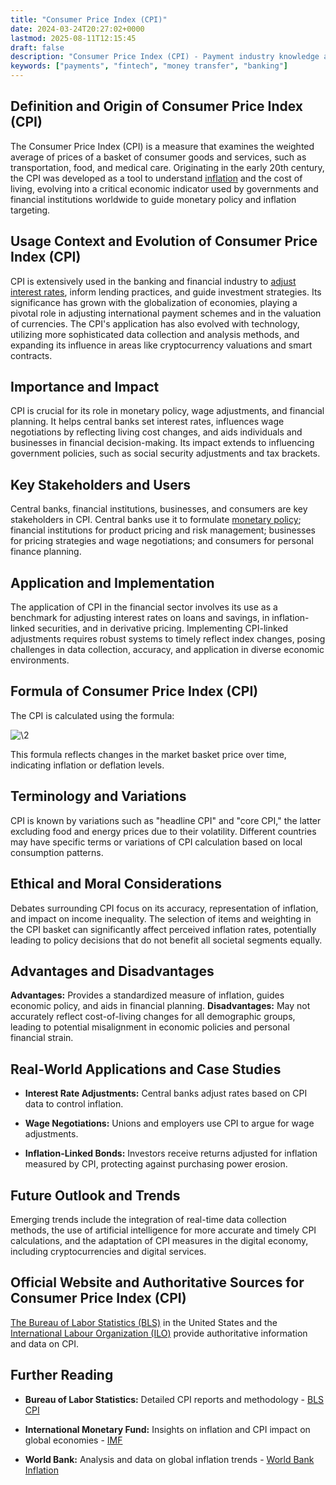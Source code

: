 ```yaml
---
title: "Consumer Price Index (CPI)"
date: 2024-03-24T20:27:02+0000
lastmod: 2025-08-11T12:15:45
draft: false
description: "Consumer Price Index (CPI) - Payment industry knowledge and insights"
keywords: ["payments", "fintech", "money transfer", "banking"]
---
```


## Definition and Origin of Consumer Price Index (CPI)

The Consumer Price Index (CPI) is a measure that examines the weighted average of prices of a basket of consumer goods and services, such as transportation, food, and medical care. Originating in the early 20th century, the CPI was developed as a tool to understand [inflation](https://faisalkhanllc.xyz/resources/payments-wiki/i/inflation/) and the cost of living, evolving into a critical economic indicator used by governments and financial institutions worldwide to guide monetary policy and inflation targeting.

## Usage Context and Evolution of Consumer Price Index (CPI)

CPI is extensively used in the banking and financial industry to [adjust interest rates](https://faisalkhanllc.xyz/resources/payments-wiki/i/interest/interest-rates/), inform lending practices, and guide investment strategies. Its significance has grown with the globalization of economies, playing a pivotal role in adjusting international payment schemes and in the valuation of currencies. The CPI's application has also evolved with technology, utilizing more sophisticated data collection and analysis methods, and expanding its influence in areas like cryptocurrency valuations and smart contracts.

## Importance and Impact

CPI is crucial for its role in monetary policy, wage adjustments, and financial planning. It helps central banks set interest rates, influences wage negotiations by reflecting living cost changes, and aids individuals and businesses in financial decision-making. Its impact extends to influencing government policies, such as social security adjustments and tax brackets.

## Key Stakeholders and Users

Central banks, financial institutions, businesses, and consumers are key stakeholders in CPI. Central banks use it to formulate [monetary policy](https://faisalkhanllc.xyz/resources/payments-wiki/m/monetary-policy/); financial institutions for product pricing and risk management; businesses for pricing strategies and wage negotiations; and consumers for personal finance planning.

## Application and Implementation

The application of CPI in the financial sector involves its use as a benchmark for adjusting interest rates on loans and savings, in inflation-linked securities, and in derivative pricing. Implementing CPI-linked adjustments requires robust systems to timely reflect index changes, posing challenges in data collection, accuracy, and application in diverse economic environments.

## Formula of Consumer Price Index (CPI)

The CPI is calculated using the formula:

![\2](\1)

This formula reflects changes in the market basket price over time, indicating inflation or deflation levels.

## Terminology and Variations

CPI is known by variations such as "headline CPI" and "core CPI," the latter excluding food and energy prices due to their volatility. Different countries may have specific terms or variations of CPI calculation based on local consumption patterns.

## Ethical and Moral Considerations

Debates surrounding CPI focus on its accuracy, representation of inflation, and impact on income inequality. The selection of items and weighting in the CPI basket can significantly affect perceived inflation rates, potentially leading to policy decisions that do not benefit all societal segments equally.

## Advantages and Disadvantages

**Advantages:** Provides a standardized measure of inflation, guides economic policy, and aids in financial planning.
**Disadvantages:** May not accurately reflect cost-of-living changes for all demographic groups, leading to potential misalignment in economic policies and personal financial strain.

## Real-World Applications and Case Studies

- **Interest Rate Adjustments:** Central banks adjust rates based on CPI data to control inflation.

- **Wage Negotiations:** Unions and employers use CPI to argue for wage adjustments.

- **Inflation-Linked Bonds:** Investors receive returns adjusted for inflation measured by CPI, protecting against purchasing power erosion.

## Future Outlook and Trends

Emerging trends include the integration of real-time data collection methods, the use of artificial intelligence for more accurate and timely CPI calculations, and the adaptation of CPI measures in the digital economy, including cryptocurrencies and digital services.

## Official Website and Authoritative Sources for Consumer Price Index (CPI)

[The Bureau of Labor Statistics (BLS)](https://www.bls.gov/cpi/) in the United States and the [International Labour Organization (ILO)](https://www.ilo.org/global/statistics-and-databases/statistics-overview-and-topics/WCMS_331807/lang--en/index.htm) provide authoritative information and data on CPI.

## Further Reading

- **Bureau of Labor Statistics:** Detailed CPI reports and methodology - [BLS CPI](https://www.bls.gov/cpi/)

- **International Monetary Fund:** Insights on inflation and CPI impact on global economies - [IMF](https://www.imf.org/)

- **World Bank:** Analysis and data on global inflation trends - [World Bank Inflation](https://www.worldbank.org/en/topic/macroeconomics/brief/inflation)
